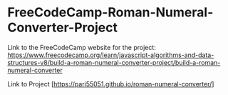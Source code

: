 # FreeCodeCamp-Roman-Numeral-Converter-Project

Link to the FreeCodeCamp website for the project: https://www.freecodecamp.org/learn/javascript-algorithms-and-data-structures-v8/build-a-roman-numeral-converter-project/build-a-roman-numeral-converter

Link to Project [https://pari55051.github.io/roman-numeral-converter/]
